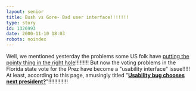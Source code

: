 ```yaml
---
layout: senior
title: Bush vs Gore- Bad user interface!!!!!!!
type: story
id: 1326993
date: 2000-11-10 18:03
robots: noindex
---
```

Well, we mentioned yesterday the problems some US folk have <a href="http://seniorcitizen.blogspot.com/archives/2000_11_05_seniorcitizen_archive.html#1316510">putting the pointy thing in the right hole</a>!!!!!!!!! But now the voting problems in the Florida state vote for the Prez have become a "usability interface" issue!!!!! At least, according to this page, amusingly titled "<a href="http://eleganthack.com/blog/2000_11_01_pastblog.html"><b>Usability bug chooses next president?</b></a>"!!!!!!!!!!!!!
